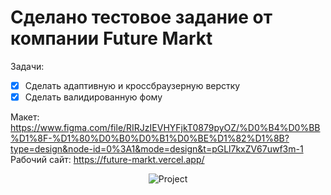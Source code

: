 # Сделано тестовое задание от компании Future Markt

Задачи:

- [x] Сделать адаптивную и кроссбраузерную верстку
- [x] Сделать валидированную фому

Макет: https://www.figma.com/file/RIRJzIEVHYFjkT0879pyOZ/%D0%B4%D0%BB%D1%8F-%D1%80%D0%B0%D0%B1%D0%BE%D1%82%D1%8B?type=design&node-id=0%3A1&mode=design&t=pGLl7kxZV67uwf3m-1
Рабочий сайт: https://future-markt.vercel.app/

<div id="badges" align="center">
<img src="../assets/image/task.jpeg" alt="Project"/>
</div>
